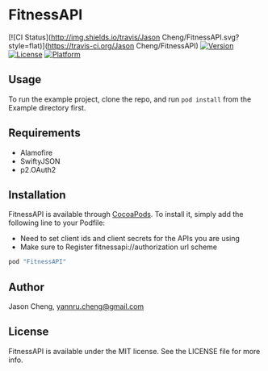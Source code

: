 # FitnessAPI

[![CI Status](http://img.shields.io/travis/Jason Cheng/FitnessAPI.svg?style=flat)](https://travis-ci.org/Jason Cheng/FitnessAPI)
[![Version](https://img.shields.io/cocoapods/v/FitnessAPI.svg?style=flat)](http://cocoapods.org/pods/FitnessAPI)
[![License](https://img.shields.io/cocoapods/l/FitnessAPI.svg?style=flat)](http://cocoapods.org/pods/FitnessAPI)
[![Platform](https://img.shields.io/cocoapods/p/FitnessAPI.svg?style=flat)](http://cocoapods.org/pods/FitnessAPI)

## Usage

To run the example project, clone the repo, and run `pod install` from the Example directory first.

## Requirements

* Alamofire
* SwiftyJSON
* p2.OAuth2

## Installation

FitnessAPI is available through [CocoaPods](http://cocoapods.org). To install
it, simply add the following line to your Podfile:

* Need to set client ids and client secrets for the APIs you are using
* Make sure to Register fitnessapi://authorization url scheme

```ruby
pod "FitnessAPI"
```

## Author

Jason Cheng, yannru.cheng@gmail.com

## License

FitnessAPI is available under the MIT license. See the LICENSE file for more info.

